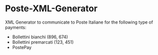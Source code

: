 Poste-XML-Generator
===================

XML Generator to communicate to Poste Italiane for the following type of payments:
- Bollettini bianchi (896, 674)
- Bollettini premarcati (123, 451)
- PostePay
